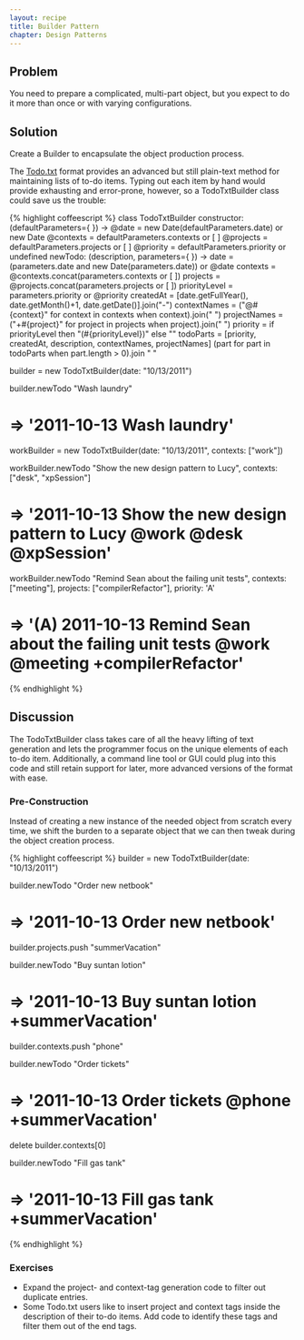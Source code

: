 ```yaml
---
layout: recipe
title: Builder Pattern
chapter: Design Patterns
---
```

## Problem

You need to prepare a complicated, multi-part object, but you expect to do it more than once or with varying configurations.

## Solution

Create a Builder to encapsulate the object production process.

The [Todo.txt](http://todotxt.com) format provides an advanced but still plain-text method for maintaining lists of to-do items.  Typing out each item by hand would provide exhausting and error-prone, however, so a TodoTxtBuilder class could save us the trouble:

{% highlight coffeescript %}
class TodoTxtBuilder
    constructor: (defaultParameters={ }) ->
        @date = new Date(defaultParameters.date) or new Date
        @contexts = defaultParameters.contexts or [ ]
        @projects = defaultParameters.projects or [ ]
        @priority =  defaultParameters.priority or undefined
    newTodo: (description, parameters={ }) ->
        date = (parameters.date and new Date(parameters.date)) or @date
        contexts = @contexts.concat(parameters.contexts or [ ])
        projects = @projects.concat(parameters.projects or [ ])
        priorityLevel = parameters.priority or @priority
        createdAt = [date.getFullYear(), date.getMonth()+1, date.getDate()].join("-")
        contextNames = ("@#{context}" for context in contexts when context).join(" ")
        projectNames = ("+#{project}" for project in projects when project).join(" ")
        priority = if priorityLevel then "(#{priorityLevel})" else ""
        todoParts = [priority, createdAt, description, contextNames, projectNames]
        (part for part in todoParts when part.length > 0).join " "

builder = new TodoTxtBuilder(date: "10/13/2011")

builder.newTodo "Wash laundry"

# => '2011-10-13 Wash laundry'

workBuilder = new TodoTxtBuilder(date: "10/13/2011", contexts: ["work"])

workBuilder.newTodo "Show the new design pattern to Lucy", contexts: ["desk", "xpSession"]

# => '2011-10-13 Show the new design pattern to Lucy @work @desk @xpSession'

workBuilder.newTodo "Remind Sean about the failing unit tests", contexts: ["meeting"], projects: ["compilerRefactor"], priority: 'A'

# => '(A) 2011-10-13 Remind Sean about the failing unit tests @work @meeting +compilerRefactor'

{% endhighlight %}

## Discussion

The TodoTxtBuilder class takes care of all the heavy lifting of text generation and lets the programmer focus on the unique elements of each to-do item.  Additionally, a command line tool or GUI could plug into this code and still retain support for later, more advanced versions of the format with ease.

### Pre-Construction

Instead of creating a new instance of the needed object from scratch every time, we shift the burden to a separate object that we can then tweak during the object creation process.

{% highlight coffeescript %}
builder = new TodoTxtBuilder(date: "10/13/2011")

builder.newTodo "Order new netbook"

# => '2011-10-13 Order new netbook'

builder.projects.push "summerVacation"

builder.newTodo "Buy suntan lotion"

# => '2011-10-13 Buy suntan lotion +summerVacation'

builder.contexts.push "phone"

builder.newTodo "Order tickets"

# => '2011-10-13 Order tickets @phone +summerVacation'

delete builder.contexts[0]

builder.newTodo "Fill gas tank"

# => '2011-10-13 Fill gas tank +summerVacation'
{% endhighlight %}

### Exercises

* Expand the project- and context-tag generation code to filter out duplicate entries.
* Some Todo.txt users like to insert project and context tags inside the description of their to-do items.  Add code to identify these tags and filter them out of the end tags.
